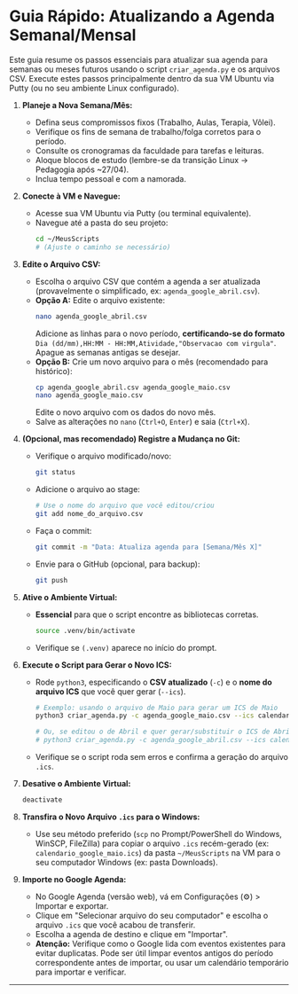 # Guia Rápido: Atualizando a Agenda Semanal/Mensal

Este guia resume os passos essenciais para atualizar sua agenda para semanas ou meses futuros usando o script `criar_agenda.py` e os arquivos CSV. Execute estes passos principalmente dentro da sua VM Ubuntu via Putty (ou no seu ambiente Linux configurado).

1.  **Planeje a Nova Semana/Mês:**
    * Defina seus compromissos fixos (Trabalho, Aulas, Terapia, Vôlei).
    * Verifique os fins de semana de trabalho/folga corretos para o período.
    * Consulte os cronogramas da faculdade para tarefas e leituras.
    * Aloque blocos de estudo (lembre-se da transição Linux -> Pedagogia após ~27/04).
    * Inclua tempo pessoal e com a namorada.

2.  **Conecte à VM e Navegue:**
    * Acesse sua VM Ubuntu via Putty (ou terminal equivalente).
    * Navegue até a pasta do seu projeto:
        ```bash
        cd ~/MeusScripts 
        # (Ajuste o caminho se necessário)
        ```

3.  **Edite o Arquivo CSV:**
    * Escolha o arquivo CSV que contém a agenda a ser atualizada (provavelmente o simplificado, ex: `agenda_google_abril.csv`).
    * **Opção A:** Edite o arquivo existente:
        ```bash
        nano agenda_google_abril.csv 
        ```
        Adicione as linhas para o novo período, **certificando-se do formato** `Dia (dd/mm),HH:MM - HH:MM,Atividade,"Observacao com virgula"`. Apague as semanas antigas se desejar.
    * **Opção B:** Crie um novo arquivo para o mês (recomendado para histórico):
        ```bash
        cp agenda_google_abril.csv agenda_google_maio.csv 
        nano agenda_google_maio.csv 
        ```
        Edite o novo arquivo com os dados do novo mês.
    * Salve as alterações no `nano` (`Ctrl+O`, `Enter`) e saia (`Ctrl+X`).

4.  **(Opcional, mas recomendado) Registre a Mudança no Git:**
    * Verifique o arquivo modificado/novo:
        ```bash
        git status
        ```
    * Adicione o arquivo ao stage:
        ```bash
        # Use o nome do arquivo que você editou/criou
        git add nome_do_arquivo.csv 
        ```
    * Faça o commit:
        ```bash
        git commit -m "Data: Atualiza agenda para [Semana/Mês X]"
        ```
    * Envie para o GitHub (opcional, para backup):
        ```bash
        git push
        ```

5.  **Ative o Ambiente Virtual:**
    * **Essencial** para que o script encontre as bibliotecas corretas.
        ```bash
        source .venv/bin/activate 
        ```
    * Verifique se `(.venv)` aparece no início do prompt.

6.  **Execute o Script para Gerar o Novo ICS:**
    * Rode `python3`, especificando o **CSV atualizado** (`-c`) e o **nome do arquivo ICS** que você quer gerar (`--ics`).
        ```bash
        # Exemplo: usando o arquivo de Maio para gerar um ICS de Maio
        python3 criar_agenda.py -c agenda_google_maio.csv --ics calendario_google_maio.ics 

        # Ou, se editou o de Abril e quer gerar/substituir o ICS de Abril:
        # python3 criar_agenda.py -c agenda_google_abril.csv --ics calendario_google.ics 
        ```
    * Verifique se o script roda sem erros e confirma a geração do arquivo `.ics`.

7.  **Desative o Ambiente Virtual:**
    ```bash
    deactivate
    ```

8.  **Transfira o Novo Arquivo `.ics` para o Windows:**
    * Use seu método preferido (`scp` no Prompt/PowerShell do Windows, WinSCP, FileZilla) para copiar o arquivo `.ics` recém-gerado (ex: `calendario_google_maio.ics`) da pasta `~/MeusScripts` na VM para o seu computador Windows (ex: pasta Downloads).

9.  **Importe no Google Agenda:**
    * No Google Agenda (versão web), vá em Configurações (⚙️) > Importar e exportar.
    * Clique em "Selecionar arquivo do seu computador" e escolha o arquivo `.ics` que você acabou de transferir.
    * Escolha a agenda de destino e clique em "Importar".
    * **Atenção:** Verifique como o Google lida com eventos existentes para evitar duplicatas. Pode ser útil limpar eventos antigos do período correspondente antes de importar, ou usar um calendário temporário para importar e verificar.

---
